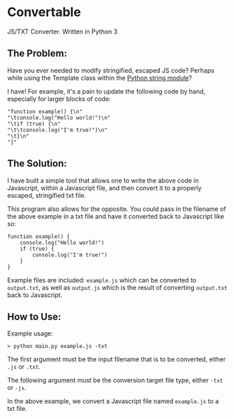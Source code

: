 # Convertable 
JS/TXT Converter.
Written in Python 3

## The Problem:
Have you ever needed to modify stringified, escaped JS code? Perhaps while using the Template class within the [Python string module](https://docs.python.org/3/library/string.html#string.Template)?

I have! For example, it's a pain to update the following code by hand, especially for larger blocks of code:

    "function example() {\n"
    "\tconsole.log("Hello world!")\n"
    "\tif (true) {\n"
    "\t\tconsole.log("I'm true!")\n"
    "\t}\n"
    "}"

## The Solution:
I have built a simple tool that allows one to write the above code in Javascript, within a Javascript file, and then convert it to a properly escaped, stringified txt file.

This program also allows for the opposite. You could pass in the filename of the above example in a txt file and have it converted back to Javascript like so:

    function example() {
        console.log("Hello world!")
        if (true) {
            console.log("I'm true!")
        }
    }

Example files are included: `example.js` which can be converted to `output.txt`, as well as `output.js` which is the result of converting `output.txt` back to Javascript.

## How to Use:
Example usage:

    > python main.py example.js -txt

The first argument must be the input filename  that is to be converted, either `.js` or `.txt`.

The following argument must be the conversion target file type, either `-txt` or `-js`. 

In the above example, we convert a Javascript file named `example.js` to a txt file.
